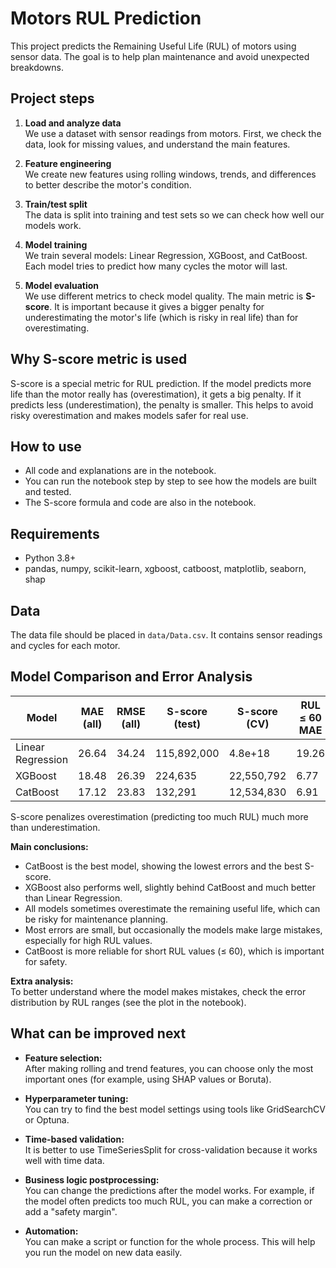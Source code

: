# Motors RUL Prediction

This project predicts the Remaining Useful Life (RUL) of motors using sensor data. The goal is to help plan maintenance and avoid unexpected breakdowns.

## Project steps

1. **Load and analyze data**  
   We use a dataset with sensor readings from motors. First, we check the data, look for missing values, and understand the main features.

2. **Feature engineering**  
   We create new features using rolling windows, trends, and differences to better describe the motor's condition.

3. **Train/test split**  
   The data is split into training and test sets so we can check how well our models work.

4. **Model training**  
   We train several models: Linear Regression, XGBoost, and CatBoost. Each model tries to predict how many cycles the motor will last.

5. **Model evaluation**  
   We use different metrics to check model quality. The main metric is **S-score**. It is important because it gives a bigger penalty for underestimating the motor's life (which is risky in real life) than for overestimating.

## Why S-score metric is used

S-score is a special metric for RUL prediction. If the model predicts more life than the motor really has (overestimation), it gets a big penalty. If it predicts less (underestimation), the penalty is smaller. This helps to avoid risky overestimation and makes models safer for real use.


## How to use

- All code and explanations are in the notebook.
- You can run the notebook step by step to see how the models are built and tested.
- The S-score formula and code are also in the notebook.

## Requirements

- Python 3.8+
- pandas, numpy, scikit-learn, xgboost, catboost, matplotlib, seaborn, shap

## Data

The data file should be placed in `data/Data.csv`. It contains sensor readings and cycles for each motor.


## Model Comparison and Error Analysis

| Model              | MAE (all) | RMSE (all) | S-score (test) | S-score (CV)      | RUL ≤ 60 MAE | RUL ≤ 60 RMSE |
|--------------------|-----------|------------|----------------|-------------------|--------------|--------------|
| Linear Regression  |   26.64   |   34.24    | 115,892,000    | 4.8e+18           |   19.26      |   23.76      |
| XGBoost            |   18.48   |   26.39    |   224,635      | 22,550,792        |    6.77      |   10.51      |
| CatBoost           |   17.12   |   23.83    |   132,291      | 12,534,830        |    6.91      |   10.02      |

S-score penalizes overestimation (predicting too much RUL) much more than underestimation.


**Main conclusions:**
- CatBoost is the best model, showing the lowest errors and the best S-score.
- XGBoost also performs well, slightly behind CatBoost and much better than Linear Regression.
- All models sometimes overestimate the remaining useful life, which can be risky for maintenance planning.
- Most errors are small, but occasionally the models make large mistakes, especially for high RUL values.
- CatBoost is more reliable for short RUL values (≤ 60), which is important for safety.

**Extra analysis:**  
To better understand where the model makes mistakes, check the error distribution by RUL ranges (see the plot in the notebook).

## What can be improved next

- **Feature selection:**  
  After making rolling and trend features, you can choose only the most important ones (for example, using SHAP values or Boruta).

- **Hyperparameter tuning:**  
  You can try to find the best model settings using tools like GridSearchCV or Optuna.

- **Time-based validation:**  
  It is better to use TimeSeriesSplit for cross-validation because it works well with time data.

- **Business logic postprocessing:**  
  You can change the predictions after the model works. For example, if the model often predicts too much RUL, you can make a correction or add a "safety margin".

- **Automation:**  
  You can make a script or function for the whole process. This will help you run the model on new data easily.